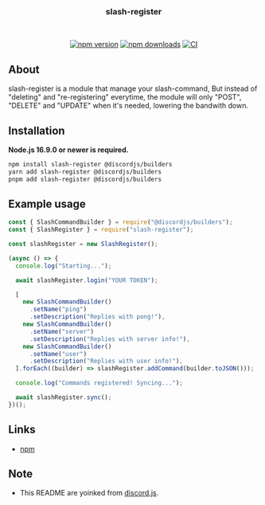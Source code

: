 <div align="center">
  <br/>
    <h3>slash-register</h3>
  <br/>
  <p>
    <a href="https://www.npmjs.com/package/slash-register"><img src="https://img.shields.io/npm/v/slash-register.svg?maxAge=3600" alt="npm version"/></a>
    <a href="https://www.npmjs.com/package/slash-register"><img src="https://img.shields.io/npm/dt/slash-register.svg?maxAge=3600" alt="npm downloads"/></a>
    <a href="https://github.com/xhayper/slash-register/actions/workflows/CI.yaml"><img src="https://github.com/xhayper/slash-register/actions/workflows/CI.yaml/badge.svg" alt="CI"/></a>
  </p>
</div>

## About

slash-register is a module that manage your slash-command, But instead of "deleting" and "re-registering" everytime, the module will only "POST", "DELETE" and "UPDATE" when it's needed, lowering the bandwith down.

## Installation

**Node.js 16.9.0 or newer is required.**

```sh
npm install slash-register @discordjs/builders
yarn add slash-register @discordjs/builders
pnpm add slash-register @discordjs/builders
```

## Example usage

```js
const { SlashCommandBuilder } = require("@discordjs/builders");
const { SlashRegister } = require("slash-register");

const slashRegister = new SlashRegister();

(async () => {
  console.log("Starting...");

  await slashRegister.login("YOUR TOKEN");

  [
    new SlashCommandBuilder()
      .setName("ping")
      .setDescription("Replies with pong!"),
    new SlashCommandBuilder()
      .setName("server")
      .setDescription("Replies with server info!"),
    new SlashCommandBuilder()
      .setName("user")
      .setDescription("Replies with user info!"),
  ].forEach((builder) => slashRegister.addCommand(builder.toJSON()));

  console.log("Commands registered! Syncing...");

  await slashRegister.sync();
})();

```

## Links
- [npm](https://www.npmjs.com/package/slash-register.js)

## Note
- This README are yoinked from [discord.js](https://github.com/discordjs/discord.js).